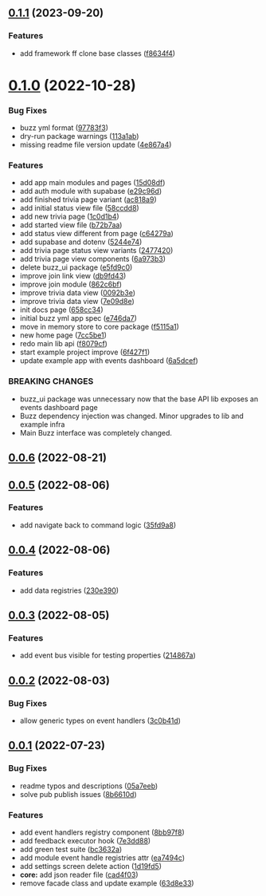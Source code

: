 ## [0.1.1](https://github.com/LuisBurgos/buzz/compare/v0.1.0...v0.1.1) (2023-09-20)


### Features

* add framework ff clone base classes ([f8634f4](https://github.com/LuisBurgos/buzz/commit/f8634f44a12664ab2051cf97c7f0e657c9ed02dc))



# [0.1.0](https://github.com/LuisBurgos/buzz/compare/v0.0.6...v0.1.0) (2022-10-28)


### Bug Fixes

* buzz yml format ([97783f3](https://github.com/LuisBurgos/buzz/commit/97783f3696dbbce336aca7fd11932dcf3ec3b1b7))
* dry-run package warnings ([113a1ab](https://github.com/LuisBurgos/buzz/commit/113a1ab39b84fa396eb3b2333feeaf9e95e1ad4a))
* missing readme file version update ([4e867a4](https://github.com/LuisBurgos/buzz/commit/4e867a4e7d6dceec49590d7d7344d52090db0572))


### Features

* add app main modules and pages ([15d08df](https://github.com/LuisBurgos/buzz/commit/15d08df07f74bf3f20e932fdae5eb0a15ce420f3))
* add auth module with supabase ([e29c96d](https://github.com/LuisBurgos/buzz/commit/e29c96d6d7b4f36026527924e83d49cd539c2366))
* add finished trivia page variant ([ac818a9](https://github.com/LuisBurgos/buzz/commit/ac818a91178a79999f85142ae6aab2e7d1f838bb))
* add initial status view file ([58ccdd8](https://github.com/LuisBurgos/buzz/commit/58ccdd85ba617745aaada5bf52c25718f7fc5352))
* add new trivia page ([1c0d1b4](https://github.com/LuisBurgos/buzz/commit/1c0d1b400f7059b56db17d4c65aec8492c7d3d36))
* add started view file ([b72b7aa](https://github.com/LuisBurgos/buzz/commit/b72b7aa9b480323555377176465642487d326ea1))
* add status view different from page ([c64279a](https://github.com/LuisBurgos/buzz/commit/c64279a17101b324aa514bc69032afdb6454726b))
* add supabase and dotenv ([5244e74](https://github.com/LuisBurgos/buzz/commit/5244e74ac2907adf69f3dbddfdd36cc8e9763702))
* add trivia page status view variants ([2477420](https://github.com/LuisBurgos/buzz/commit/247742062accbbeea72357faf62d50f5b48fc71d))
* add trivia page view components ([6a973b3](https://github.com/LuisBurgos/buzz/commit/6a973b3028e9d747345d3d7889b98134332e159a))
* delete buzz_ui package ([e5fd9c0](https://github.com/LuisBurgos/buzz/commit/e5fd9c0b5b773c043b2f0a7ad540725b98c96249))
* improve join link view ([db9fd43](https://github.com/LuisBurgos/buzz/commit/db9fd43663a48b93229d6f4f8fe7ba4975a3ca71))
* improve join module ([862c6bf](https://github.com/LuisBurgos/buzz/commit/862c6bf665c14f71bd09fca99a925568e6629c54))
* improve trivia data view ([0092b3e](https://github.com/LuisBurgos/buzz/commit/0092b3e284ce6bd1de4ac97d762e93abe1e7f552))
* improve trivia data view ([7e09d8e](https://github.com/LuisBurgos/buzz/commit/7e09d8ee77c81320dc59cd42f55293aa2ad0cf95))
* init docs page ([658cc34](https://github.com/LuisBurgos/buzz/commit/658cc346e9aaf1cdd0776317d39b20fecd02da6c))
* initial buzz yml app spec ([e746da7](https://github.com/LuisBurgos/buzz/commit/e746da7617b3b6b587850bcd08d04e41be6b0477))
* move in memory store to core package ([f5115a1](https://github.com/LuisBurgos/buzz/commit/f5115a1baf1302db12d6302c0d167c2e00bd27c0))
* new home page ([7cc5be1](https://github.com/LuisBurgos/buzz/commit/7cc5be1caa4de32265572b8991052848dcb23204))
* redo main lib api ([f8079cf](https://github.com/LuisBurgos/buzz/commit/f8079cf1baae3cbe04eeb2107217afa081ec0a11))
* start example project improve ([6f427f1](https://github.com/LuisBurgos/buzz/commit/6f427f1953f189302d81b659fc28100df3fe33d4))
* update example app with events dashboard ([6a5dcef](https://github.com/LuisBurgos/buzz/commit/6a5dcefb439a0e5e0e5e0b22365eb7950859d103))


### BREAKING CHANGES

* buzz_ui package was unnecessary now that the base API lib exposes an events dashboard page
* Buzz dependency injection was changed. Minor upgrades to lib and example infra
* Main Buzz interface was completely changed.



## [0.0.6](https://github.com/LuisBurgos/buzz/compare/v0.0.5...v0.0.6) (2022-08-21)



## [0.0.5](https://github.com/LuisBurgos/buzz/compare/v0.0.4...v0.0.5) (2022-08-06)


### Features

* add navigate back to command logic ([35fd9a8](https://github.com/LuisBurgos/buzz/commit/35fd9a87142f3fb2fa02b90d40e68b1e68d73379))



## [0.0.4](https://github.com/LuisBurgos/buzz/compare/v0.0.3...v0.0.4) (2022-08-06)


### Features

* add data registries ([230e390](https://github.com/LuisBurgos/buzz/commit/230e390efe83df5c7fb4beab9daf9e9270ad156c))



## [0.0.3](https://github.com/LuisBurgos/buzz/compare/v0.0.2...v0.0.3) (2022-08-05)


### Features

* add event bus visible for testing properties ([214867a](https://github.com/LuisBurgos/buzz/commit/214867a8d82e1e7e7d320fbf6aaf93d47c204764))



## [0.0.2](https://github.com/LuisBurgos/buzz/compare/v0.0.1...v0.0.2) (2022-08-03)


### Bug Fixes

* allow generic types on event handlers ([3c0b41d](https://github.com/LuisBurgos/buzz/commit/3c0b41dff8564a4edd4b2411182009acfa8de5c7))



## [0.0.1](https://github.com/LuisBurgos/buzz/compare/63d8e335a7b82de0ea7ac767ef61bbebfdcd2c1c...v0.0.1) (2022-07-23)


### Bug Fixes

* readme typos and descriptions ([05a7eeb](https://github.com/LuisBurgos/buzz/commit/05a7eebfae5f96c59da331fc6b6014f9b700a1bf))
* solve pub publish issues ([8b6610d](https://github.com/LuisBurgos/buzz/commit/8b6610d42e74e9eb033aba343ae43451f8692442))


### Features

* add event handlers registry component ([8bb97f8](https://github.com/LuisBurgos/buzz/commit/8bb97f8e4a2aab9c9b11b27b81699556a2f5df92))
* add feedback executor hook ([7e3dd88](https://github.com/LuisBurgos/buzz/commit/7e3dd882f8d4d7f7b78af52ed3575033fb1fb010))
* add green test suite ([bc3632a](https://github.com/LuisBurgos/buzz/commit/bc3632ab73f57719e4fccf65b47441cab6d9f3a3))
* add module event handle registries attr ([ea7494c](https://github.com/LuisBurgos/buzz/commit/ea7494c5bcc74f19900fd9dbc76e73a1b4a95ea0))
* add settings screen delete action ([1d19fd5](https://github.com/LuisBurgos/buzz/commit/1d19fd5fcefb28f449aa4fb4c5085d7fd6a50675))
* **core:** add json reader file ([cad4f03](https://github.com/LuisBurgos/buzz/commit/cad4f03b3526a89dc0fecbb47c9654adabe236b7))
* remove facade class and update example ([63d8e33](https://github.com/LuisBurgos/buzz/commit/63d8e335a7b82de0ea7ac767ef61bbebfdcd2c1c))



